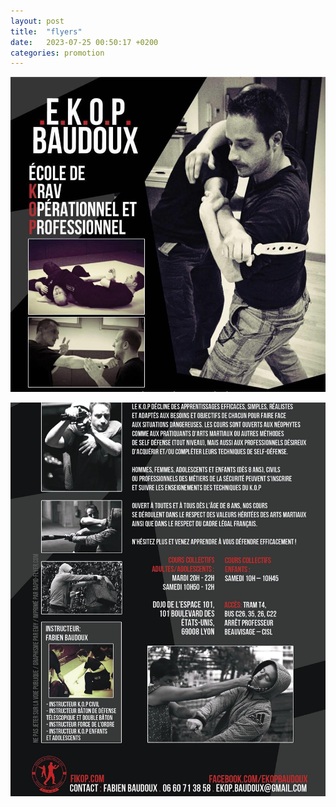 ```yaml
---
layout: post
title:  "flyers"
date:   2023-07-25 00:50:17 +0200
categories: promotion
---
```


!["flyer recto"](/img/flyer_recto.jpg "flyer recto")

!["flyer verso"](/img/flyer_verso.jpg "flyer verso")
